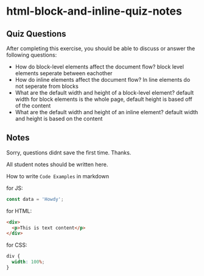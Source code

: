 # html-block-and-inline-quiz-notes

## Quiz Questions

After completing this exercise, you should be able to discuss or answer the following questions:

- How do block-level elements affect the document flow?
  block level elements seperate between eachother
- How do inline elements affect the document flow?
  In line elements do not seperate from blocks
- What are the default width and height of a block-level element?
  default width for block elements is the whole page, default height is based off of the content
- What are the default width and height of an inline element?
  default width and height is based on the content

## Notes

Sorry, questions didnt save the first time. Thanks.

All student notes should be written here.

How to write `Code Examples` in markdown

for JS:

```javascript
const data = 'Howdy';
```

for HTML:

```html
<div>
  <p>This is text content</p>
</div>
```

for CSS:

```css
div {
  width: 100%;
}
```
